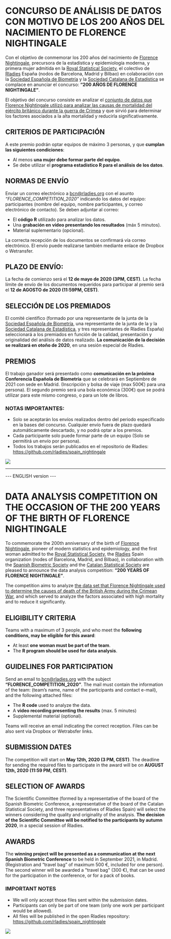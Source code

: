 # CONCURSO DE ANÁLISIS DE DATOS CON MOTIVO DE LOS 200 AÑOS DEL NACIMIENTO DE FLORENCE NIGHTINGALE

Con el objetivo de conmemorar los 200 años del nacimiento de [Florence Nightingale](https://es.wikipedia.org/wiki/Florence_Nightingale), precursora de la estadística y epidemiología moderna, y primera mujer admitida en la [Royal Statistical Society](https://es.wikipedia.org/wiki/Royal_Statistical_Society), el colectivo de [Rladies](https://rladies.org/) España (nodos de Barcelona, Madrid y Bilbao) en colaboración con la [Sociedad Española de Biometría](http://www.biometricsociety.net/) y la [Sociedad Catalana de Estadística](http://soce.iec.cat/) se complace en anunciar el concurso: **“200 AÑOS DE FLORENCE NIGHTINGALE”**.

El objetivo del concurso consiste en analizar el [conjunto de datos que Florence Nightingale utilizó para analizar las causas de mortalidad del ejército británico durante la guerra de Crimea](https://github.com/rladies/spain_nightingale/blob/master/datos_florence.xlsx) y que sirvió para determinar los factores asociados a la alta mortalidad y reducirla significativamente.

## CRITERIOS DE PARTICIPACIÓN
A este premio podrán optar equipos de máximo 3 personas, y que **cumplan las siguientes condiciones**:  
- Al menos **una mujer debe formar parte del equipo**.
- Se debe utilizar el **programa estadístico R para el análisis de los datos**.

## NORMAS DE ENVÍO
Enviar un correo electrónico a bcn@rladies.org con el asunto *“FLORENCE_COMPETITION_2020”* indicando los datos del equipo: participantes (nombre del equipo, nombre participantes, y correo electrónico de contacto). Se deben adjuntar al correo: 
- El **código R** utilizado para analizar los datos.
- Una **grabación en vídeo presentando los resultados** (máx 5 minutos). 
- Material suplementario (opcional).

La correcta recepción de los documentos se confirmará vía correo electrónico. El envío puede realizarse también mediante enlace de Dropbox o Wetransfer.

## PLAZO DE ENVÍO:
La fecha de comienzo será el **12 de mayo de 2020 (3PM, CEST)**. La fecha límite de envío de los documentos requeridos para participar al premio será el **12 de AGOSTO de 2020 (11:59PM, CEST)**.  

## SELECCIÓN DE LOS PREMIADOS  
El comité científico (formado por una representante de la junta de la  [Sociedad Española de Biometría](http://www.biometricsociety.net/), una representante de la junta de la y la [Sociedad Catalana de Estadística](http://soce.iec.cat/), y tres representantes de Rladies España) seleccionará a los premiados en función de la calidad, presentación y originalidad del análisis de datos realizado. **La comunicación de la decisión se realizará en otoño de  2020**, en una sesión especial de Rladies.

## PREMIOS
El trabajo ganador será presentado como **comunicación en  la próxima Conferencia Española de Biometría** que se celebrará en Septiembre de 2021 con sede en Madrid. (Inscripción y bolsa de viaje (max 500€) para una persona). El segundo premio será una bola económica (300€) que se podrá utilizar para este mismo congreso, o para un lote de libros. 

### NOTAS IMPORTANTES: 
- Solo se aceptarán los envíos realizados dentro del periodo especificado en la bases del concurso. Cualquier envío fuera de plazo quedará automáticamente descartado, y no podrá optar a los premios.
- Cada participante solo puede formar parte de un equipo (Solo se permitirá un envío por persona).
- Todos los  trabajos serán publicados en el repositorio de Rladies: https://github.com/rladies/spain_nightingale

![](https://github.com/rladies/spain_nightingale/blob/master/sponsors.png)

---

--- ENGLISH version ---

# DATA ANALYSIS COMPETITION ON THE OCCASION OF THE 200 YEARS OF THE BIRTH OF FLORENCE NIGHTINGALE

To commemorate the 200th anniversary of the birth of [Florence Nightingale](https://es.wikipedia.org/wiki/Florence_Nightingale), pioneer of modern statistics and epidemiology, and the first woman admitted to the [Royal Statistical Society](https://es.wikipedia.org/wiki/Royal_Statistical_Society), the [Rladies](https://rladies.org/) Spain organization (nodes of Barcelona, Madrid, and Bilbao), in collaboration with the [Spanish Biometric Society](http://www.biometricsociety.net/) and the [Catalan Statistical Society](http://soce.iec.cat/) are pleased to announce the data analysis competition: **“200 YEARS OF FLORENCE NIGHTINGALE”**.

The competition aims to analyze [the data set that Florence Nightingale used to determine the causes of death of the British Army during the Crimean War](https://github.com/rladies/spain_nightingale/blob/master/datos_florence.xlsx), and which served to analyze the factors associated with high mortality and to reduce it significantly.

## ELIGIBILITY CRITERIA
Teams with a maximum of 3 people, and who meet the **following conditions, may be eligible for this award**:
- At least **one woman must be part of the team**.
- The **R program should be used for data analysis**.

## GUIDELINES FOR PARTICIPATION
Send an email to bcn@rladies.org with the subject **“FLORENCE_COMPETITION_2020”**. The mail must contain the information of the team: (team’s name, name of the participants and contact e-mail), and the following attached files:

- The **R code** used to analyze the data.
- A **video recording presenting the results** (max. 5 minutes) 
- Supplemental material (optional).

Teams will receive an email indicating the correct reception. Files can be also sent via Dropbox or Wetrabsfer links.

## SUBMISSION DATES
The competition will start on **May 12th, 2020 (3 PM, CEST)**. The deadline for sending the required files to participate in the award will be on **AUGUST 12th, 2020 (11:59 PM, CEST)**.

## SELECTION OF AWARDS
The Scientific Committee (formed by a representative of the board of the Spanish Biometric Conference, a representative of the board of the Catalan Statistical Society, and three representatives of Rladies Spain) will select the winners considering the quality and originality of the analysis. **The decision of the Scientific Committee will be notified to the participants by autumn 2020**, in a special session of Rladies.

## AWARDS
The **winning project will be presented as a communication at the next Spanish Biometric Conference** to be held in September 2021, in Madrid. (Registration and “travel bag” of maximum 500 €, included for one person). The second winner will be awarded a "travel bag" (300 €), that can be used for the participation in the conference, or for a pack of books.

### IMPORTANT NOTES
- We will only accept those files sent within the submission dates. 
- Participants can only be part of one team (only one work per participant would be allowed).
- All files will be published in the open Rladies repository: https://github.com/rladies/spain_nightingale

![](https://github.com/rladies/spain_nightingale/blob/master/sponsors.png)
